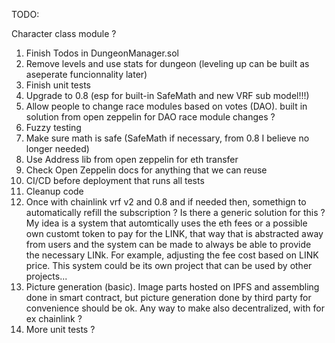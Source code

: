 TODO:

Character class module ?

1. Finish Todos in DungeonManager.sol
2. Remove levels and use stats for dungeon (leveling up can be built as aseperate funcionnality later)
3. Finish unit tests
4. Upgrade to 0.8 (esp for built-in SafeMath and new VRF sub model!!!)
5. Allow people to change race modules based on votes (DAO). built in solution from open zeppelin for DAO race module changes ?
6. Fuzzy testing
7. Make sure math is safe (SafeMath if necessary, from 0.8 I believe no longer needed)
8.  Use Address lib from open zeppelin for eth transfer
9. Check Open Zeppelin docs for anything that we can reuse
10. CI/CD before deployment that runs all tests
11. Cleanup code
12. Once with chainlink vrf v2 and 0.8 and if needed then, somethign to automatically refill the subscription ? Is there a generic solution for this ?
My idea is a system that automtically uses the eth fees or a possible own customt token to pay for the LINK, that way that is abstracted away from users
and the system can be made to always be able to provide the necessary LINk. For example, adjusting the fee cost based on LINK price. This system could be its
own project that can be used by other projects...
1.   Picture generation (basic). Image parts hosted on IPFS and assembling done in smart contract, but picture generation done by third party for convenience should be ok. Any way to make also decentralized, with for ex chainlink ?
2.  More unit tests ?